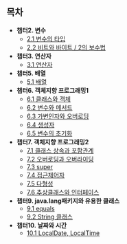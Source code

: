 ## 목차
* **챕터2. 변수**
  * [2.1 변수의 타입](https://abcdefgh123123.tistory.com/392)
  * [2.2 비트와 바이트 / 2의 보수법](https://abcdefgh123123.tistory.com/393)
* **챕터3. 연산자**
  * [3.1 연산자](https://abcdefgh123123.tistory.com/394)
* **챕터5. 배열**
  * [5.1 배열](https://abcdefgh123123.tistory.com/396)
* **챕터6. 객체지향 프로그래밍1**
  * [6.1 클래스와 객체](https://abcdefgh123123.tistory.com/397)
  * [6.2 변수와 메서드](https://abcdefgh123123.tistory.com/398)
  * [6.3 가변인자와 오버로딩](https://abcdefgh123123.tistory.com/399)
  * [6.4 생성자](https://abcdefgh123123.tistory.com/400)
  * [6.5 변수의 초기화](https://abcdefgh123123.tistory.com/401)
* **챕터7. 객체지향 프로그래밍2**
  * [7.1 클래스 상속과 포함관계](https://abcdefgh123123.tistory.com/402)
  * [7.2 오버로딩과 오버라이딩](https://abcdefgh123123.tistory.com/403)
  * [7.3 super](https://abcdefgh123123.tistory.com/404)
  * [7.4 접근제어자](https://abcdefgh123123.tistory.com/406)
  * [7.5 다형성](https://abcdefgh123123.tistory.com/407)
  * [7.6 추상클래스와 인터페이스](https://abcdefgh123123.tistory.com/408)
* **챕터9. java.lang패키지와 유용한 클래스**
  * [9.1 equals](https://abcdefgh123123.tistory.com/409)
  * [9.2 String 클래스](https://abcdefgh123123.tistory.com/410)
* **챕터10. 날짜와 시간**
  * [10.1 LocalDate, LocalTime](https://abcdefgh123123.tistory.com/411)
